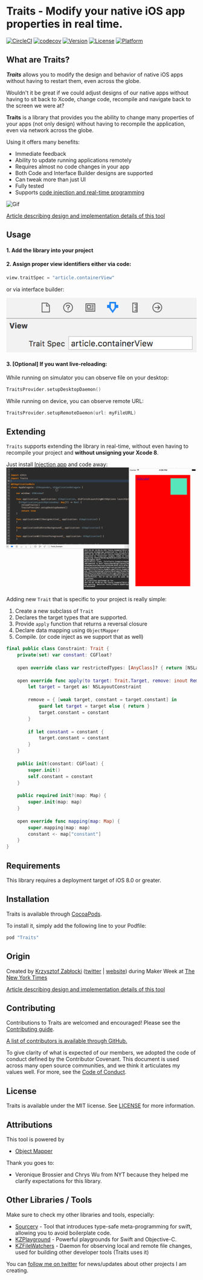 # Traits - Modify your native iOS app properties in real time.

[![CircleCI](https://circleci.com/gh/krzysztofzablocki/Traits.svg?style=shield)](https://circleci.com/gh/krzysztofzablocki/Traits)
[![codecov](https://codecov.io/gh/krzysztofzablocki/Traits/branch/master/graph/badge.svg)](https://codecov.io/gh/krzysztofzablocki/Traits)
[![Version](https://img.shields.io/cocoapods/v/Traits.svg?style=flat)](http://cocoapods.org/pods/Traits)
[![License](https://img.shields.io/cocoapods/l/Traits.svg?style=flat)](http://cocoapods.org/pods/Traits)
[![Platform](https://img.shields.io/cocoapods/p/Traits.svg?style=flat)](http://cocoapods.org/pods/Traits)

## What are Traits?
_**Traits**_ allows you to modify the design and behavior of native iOS apps without having to restart them, even across the globe.

Wouldn't it be great if we could adjust designs of our native apps without having to sit back to Xcode, change code, recompile and navigate back to the screen we were at?

**Traits** is a library that provides you the ability to change many properties of your apps (not only design) without having to recompile the application, even via network across the globe.

Using it offers many benefits:

- Immediate feedback
- Ability to update running applications remotely
- Requires almost no code changes in your app
- Both Code and Interface Builder designs are supported
- Can tweak more than just UI
- Fully tested
- Supports [code injection and real-time programming](http://johnholdsworth.com/injection.html)

![Gif](Images/demo.gif)

[Article describing design and implementation details of this tool](http://merowing.info/2017/01/how-hard-would-it-be-to-adjust-your-ios-app-in-real-time/)

## Usage

#### 1. Add the library into your project
#### 2. Assign proper view identifiers either via code:
```swift
view.traitSpec = "article.containerView"
```

or via interface builder:

![IBInspectable demo](Images/interface-builder.png)

#### 3. [Optional] If you want live-reloading:

While running on simulator you can observe file on your desktop:
```swift
TraitsProvider.setupDesktopDaemon()
```

While running on device, you can observe remote URL:
```swift
TraitsProvider.setupRemoteDaemon(url: myFileURL)
```

## Extending

`Traits` supports extending the library in real-time, without even having to recompile your project and **without unsigning your Xcode 8**.

Just install [Injection app](http://johnholdsworth.com/injection.html) and code away:
<br/>
![Gif](Images/realtime.gif)


Adding new `Trait` that is specific to your project is really simple:

1. Create a new subclass of `Trait`
2. Declares the target types that are supported.
3. Provide `apply` function that returns a reversal closure
4. Declare data mapping using `ObjectMapper`
5. Compile. (or code inject as we support that as well)

```swift
final public class Constraint: Trait {
    private(set) var constant: CGFloat?

    open override class var restrictedTypes: [AnyClass]? { return [NSLayoutConstraint.self] }

    open override func apply(to target: Trait.Target, remove: inout RemoveClosure) throws {
        let target = target as! NSLayoutConstraint

        remove = { [weak target, constant = target.constant] in
            guard let target = target else { return }
            target.constant = constant
        }

        if let constant = constant {
            target.constant = constant
        }
    }

    public init(constant: CGFloat) {
        super.init()
        self.constant = constant
    }

    public required init?(map: Map) {
        super.init(map: map)
    }

    open override func mapping(map: Map) {
        super.mapping(map: map)
        constant <- map["constant"]
    }
}
```


## Requirements
This library requires a deployment target of iOS 8.0 or greater.

## Installation

Traits is available through [CocoaPods](http://cocoapods.org).

To install it, simply add the following line to your Podfile:

```ruby
pod "Traits"
```

## Origin

Created by [Krzysztof Zabłocki](krzysztof.zablocki@nytimes.com) ([twitter](http://twitter.com/merowing_) | [website](http://merowing.info)) during Maker Week at [The New York Times](http://www.nytimes.com)

[Article describing design and implementation details of this tool](http://merowing.info/2017/01/how-hard-would-it-be-to-adjust-your-ios-app-in-real-time/)

## Contributing

Contributions to Traits are welcomed and encouraged! Please see the [Contributing guide](https://github.com/krzysztofzablocki/Traits/blob/develop/CONTRIBUTING.md).

[A list of contributors is available through GitHub.](https://github.com/krzysztofzablocki/Traits/graphs/contributors)

To give clarity of what is expected of our members, we adopted the code of conduct defined by the Contributor Covenant. This document is used across many open source communities, and we think it articulates my values well. For more, see the [Code of Conduct](https://github.com/krzysztofzablocki/Traits/blob/develop/CODE_OF_CONDUCT.md).

## License

Traits is available under the MIT license. See [LICENSE](https://github.com/krzysztofzablocki/Traits/blob/develop/LICENSE.md) for more information.

## Attributions

This tool is powered by
- [Object Mapper](https://github.com/Hearst-DD/ObjectMapper)

Thank you goes to:
- Veronique Brossier and Chrys Wu from NYT because they helped me clarify expectations for this library.

## Other Libraries / Tools

Make sure to check my other libraries and tools, especially:
- [Sourcery](https://github.com/krzysztofzablocki/Sourcery) - Tool that introduces type-safe meta-programming for swift, allowing you to avoid boilerplate code.
- [KZPlayground](https://github.com/krzysztofzablocki/KZPlayground) - Powerful playgrounds for Swift and Objective-C.
- [KZFileWatchers](https://github.com/krzysztofzablocki/KZFileWatchers) - Daemon for observing local and remote file changes, used for building other developer tools (Traits uses it)

You can [follow me on twitter][1] for news/updates about other projects I am creating.

 [1]: http://twitter.com/merowing_
